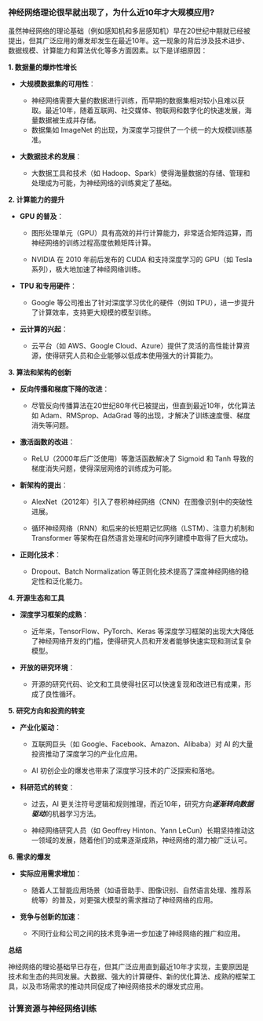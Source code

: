 ### 神经网络理论很早就出现了，为什么近10年才大规模应用?
虽然神经网络的理论基础（例如感知机和多层感知机）早在20世纪中期就已经被提出，但其广泛应用的爆发却发生在最近10年。这一现象的背后涉及技术进步、数据规模、计算能力和算法优化等多方面因素。以下是详细原因：


**1. 数据量的爆炸性增长**

-  **大规模数据集的可用性**：
	- 神经网络需要大量的数据进行训练，而早期的数据集相对较小且难以获取。最近10年，随着互联网、社交媒体、物联网和数字化的快速发展，海量数据被生成并存储。
	- 数据集如 ImageNet 的出现，为深度学习提供了一个统一的大规模训练基准。

- **大数据技术的发展**：
	- 大数据工具和技术（如 Hadoop、Spark）使得海量数据的存储、管理和处理成为可能，为神经网络的训练奠定了基础。

**2. 计算能力的提升**

- **GPU 的普及**：

	- 图形处理单元（GPU）具有高效的并行计算能力，非常适合矩阵运算，而神经网络的训练过程高度依赖矩阵计算。

	- NVIDIA 在 2010 年前后发布的 CUDA 和支持深度学习的 GPU（如 Tesla 系列），极大地加速了神经网络训练。

- **TPU 和专用硬件**：

	- Google 等公司推出了针对深度学习优化的硬件（例如 TPU），进一步提升了计算效率，支持更大规模的模型训练。

- **云计算的兴起**：

	- 云平台（如 AWS、Google Cloud、Azure）提供了灵活的高性能计算资源，使得研究人员和企业能够以低成本使用强大的计算能力。

  

**3. 算法和架构的创新**

- **反向传播和梯度下降的改进**：

	- 尽管反向传播算法在20世纪80年代已被提出，但直到最近10年，优化算法如 Adam、RMSprop、AdaGrad 等的出现，才解决了训练速度慢、梯度消失等问题。

- **激活函数的改进**：

	- ReLU（2000年后广泛使用）等激活函数解决了 Sigmoid 和 Tanh 导致的梯度消失问题，使得深层网络的训练成为可能。

- **新架构的提出**：

	- AlexNet（2012年）引入了卷积神经网络（CNN）在图像识别中的突破性进展。

	- 循环神经网络（RNN）和后来的长短期记忆网络（LSTM）、注意力机制和 Transformer 等架构在自然语言处理和时间序列建模中取得了巨大成功。

- **正则化技术**：

	- Dropout、Batch Normalization 等正则化技术提高了深度神经网络的稳定性和泛化能力。

  

**4. 开源生态和工具**

- **深度学习框架的成熟**：

	- 近年来，TensorFlow、PyTorch、Keras 等深度学习框架的出现大大降低了神经网络开发的门槛，使得研究人员和开发者能够快速实现和测试复杂模型。

- **开放的研究环境**：

	- 开源的研究代码、论文和工具使得社区可以快速复现和改进已有成果，形成了良性循环。

  

**5. 研究方向和投资的转变**

- **产业化驱动**：

	- 互联网巨头（如 Google、Facebook、Amazon、Alibaba）对 AI 的大量投资推动了深度学习的产业化应用。

	- AI 初创企业的爆发也带来了深度学习技术的广泛探索和落地。

- **科研范式的转变**：

	- 过去，AI 更关注符号逻辑和规则推理，而近10年，研究方向***逐渐转向数据驱动***的机器学习方法。

	- 神经网络研究人员（如 Geoffrey Hinton、Yann LeCun）长期坚持推动这一领域的发展，随着他们的成果逐渐成熟，神经网络的潜力被广泛认可。

**6. 需求的爆发**

- **实际应用需求增加**：

	- 随着人工智能应用场景（如语音助手、图像识别、自然语言处理、推荐系统等）的普及，对更强大模型的需求推动了神经网络的应用。

- **竞争与创新的加速**：

	- 不同行业和公司之间的技术竞争进一步加速了神经网络的推广和应用。

**总结**

神经网络的理论基础早已存在，但其广泛应用直到最近10年才实现，主要原因是技术和生态的共同发展。大数据、强大的计算硬件、新的优化算法、成熟的框架工具，以及市场需求的推动共同促成了神经网络技术的爆发式应用。

### 计算资源与神经网络训练
